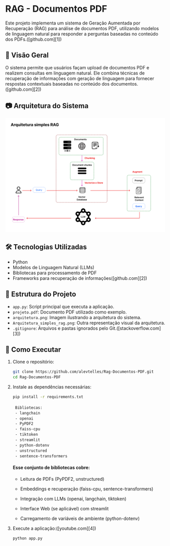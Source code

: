 # RAG - Documentos PDF

Este projeto implementa um sistema de Geração Aumentada por Recuperação (RAG) para análise de documentos PDF, utilizando modelos de linguagem natural para responder a perguntas baseadas no conteúdo dos PDFs.([github.com][1])

## 📄 Visão Geral

O sistema permite que usuários façam upload de documentos PDF e realizem consultas em linguagem natural. Ele combina técnicas de recuperação de informações com geração de linguagem para fornecer respostas contextuais baseadas no conteúdo dos documentos.([github.com][2])

## 📷 Arquitetura do Sistema

![Arquitetura do Sistema](arquitetura_simples_rag.png)

## 🛠️ Tecnologias Utilizadas

- Python
- Modelos de Linguagem Natural (LLMs)
- Bibliotecas para processamento de PDF
- Frameworks para recuperação de informações([github.com][2])

## 📁 Estrutura do Projeto

- `app.py`: Script principal que executa a aplicação.
- `projeto.pdf`: Documento PDF utilizado como exemplo.
- `arquitetura.png`: Imagem ilustrando a arquitetura do sistema.
- `Arquitetura_simples_rag.png`: Outra representação visual da arquitetura.
- `.gitignore`: Arquivos e pastas ignorados pelo Git.([stackoverflow.com][3])

## 🚀 Como Executar

1. Clone o repositório:

   ```bash
   git clone https://github.com/alevtelles/Rag-Documentos-PDF.git
   cd Rag-Documentos-PDF
   ```

2. Instale as dependências necessárias:

   ```bash
   pip install -r requirements.txt

    Bibliotecas:
    - langchain
    - openai
    - PyPDF2
    - faiss-cpu
    - tiktoken
    - streamlit
    - python-dotenv
    - unstructured
    - sentence-transformers
   ```

   #### Esse conjunto de bibliotecas cobre:

   - Leitura de PDFs (PyPDF2, unstructured)

   - Embeddings e recuperação (faiss-cpu, sentence-transformers)

   - Integração com LLMs (openai, langchain, tiktoken)

   - Interface Web (se aplicável) com streamlit

   - Carregamento de variáveis de ambiente (python-dotenv)

3. Execute a aplicação:([youtube.com][4])

   ```bash
   python app.py
   ```
